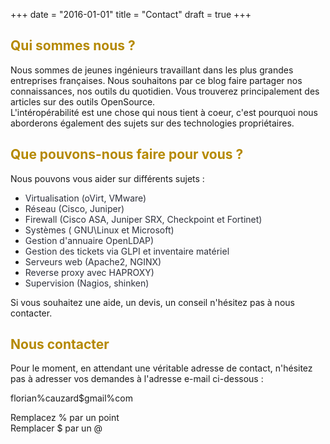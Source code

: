 +++
date = "2016-01-01"
title = "Contact"
draft = true
+++

<span style="color: #b58900"> Qui sommes nous ?</span>
------------------------------------------------------

Nous sommes de jeunes ingénieurs travaillant dans les plus grandes entreprises françaises. Nous souhaitons par ce blog faire partager nos connaissances, nos outils du quotidien.
Vous trouverez principalement des articles sur des outils OpenSource.  
L'intéropérabilité est une chose qui nous tient à coeur, c'est pourquoi nous aborderons également des sujets sur des technologies propriétaires.


<span style="color: #b58900"> Que pouvons-nous faire pour vous ?</span>
-----------------------------------------------------------------------


Nous pouvons vous aider sur différents sujets :

<div class="disc"></div>

* <span style="color: #2D303B">Virtualisation (oVirt, VMware)</span>
* <span style="color: #2D303B">Réseau (Cisco, Juniper)</span>
* <span style="color: #2D303B">Firewall (Cisco ASA, Juniper SRX, Checkpoint et Fortinet)</span>
* <span style="color: #2D303B">Systèmes ( GNU\Linux et Microsoft)</span>
* <span style="color: #2D303B">Gestion d'annuaire OpenLDAP)</span>
* <span style="color: #2D303B">Gestion des tickets via GLPI et inventaire matériel</span>
* <span style="color: #2D303B">Serveurs web (Apache2, NGINX)</span>
* <span style="color: #2D303B">Reverse proxy avec HAPROXY)</span>
* <span style="color: #2D303B">Supervision (Nagios, shinken)<span>

Si vous souhaitez une aide, un devis, un conseil n'hésitez pas à nous contacter.

<span style="color: #b58900"> Nous contacter</span>
----------------------------------------------------

Pour le moment, en attendant une véritable adresse de contact, n'hésitez pas à adresser vos demandes à l'adresse e-mail ci-dessous :

florian%cauzard$gmail%com

Remplacez % par un point  
Remplacer $ par un @

